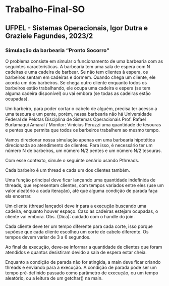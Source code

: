# Trabalho-Final-SO
## UFPEL - Sistemas Operacionais, Igor Dutra e Graziele Fagundes, 2023/2
### Simulação da barbearia “Pronto Socorro"

  O problema consiste em simular o funcionamento de
uma barbearia com as seguintes características. A
barbearia tem uma sala de espera com N cadeiras e
uma cadeira de barbear. Se não tem clientes à
espera, os barbeiros sentam em cadeiras e dormem.
Quando chega um cliente, ele acorda um dos
barbeiros. Se chega outro cliente enquanto todos os
barbeiros estão trabalhando, ele ocupa uma cadeira
e espera (se tem alguma cadeira disponível) ou vai
embora (se todas as cadeiras estão ocupadas).

  Um barbeiro, para poder cortar o cabelo de alguém,
precisa ter acesso a uma tesoura e um pente, porém, nessa barbearia não há
Universidade Federal de Pelotas
Disciplina de Sistemas Operacionais
Prof. Rafael Burlamaqui Amaral / Monitor: Vinícius Peruzzi
uma quantidade de tesouras e pentes que permita que todos os barbeiros
trabalhem ao mesmo tempo.

  Vamos direcionar nossa simulação apenas em uma barbearia hipotética
direcionada ao atendimento de clientes. Para isso, é necessário ter um número
N de barbeiros, um número N/2 pentes e um número N/2 tesouras.

Com esse contexto, simule o seguinte cenário usando Pthreads.

Cada barbeiro é um thread e cada um dos clientes também.

Uma função principal deve ficar lançando uma quantidade indefinida de
threads, que representam clientes, com tempos variados entre eles (use um
valor aleatório a cada iteração), até que alguma condição de parada faça ela
encerrar.

  Um cliente (thread lançado) deve ir para a execução buscando uma cadeira,
enquanto houver espaço. Caso as cadeiras estejam ocupadas, o cliente vai
embora. Obs. (Dica): cuidado com o handle do join.

Cada cliente deve ter um tempo diferente para cada corte, isso porque supõese que cada cliente escolheu um corte de cabelo diferente. Os tempos devem
variar de 3 a 6 segundos.

Ao final da execução, deve-se informar a quantidade de clientes que foram
atendidos e quantos desistiram devido a sala de espera estar cheia.

Enquanto a condição de parada não for atingida, a main deve ficar criando
threads e enviando para a execução. A condição de parada pode ser um tempo
pré-definido passado como parâmetro de execução, ou um tempo aleatório, ou
a leitura de um getchar() na main.
